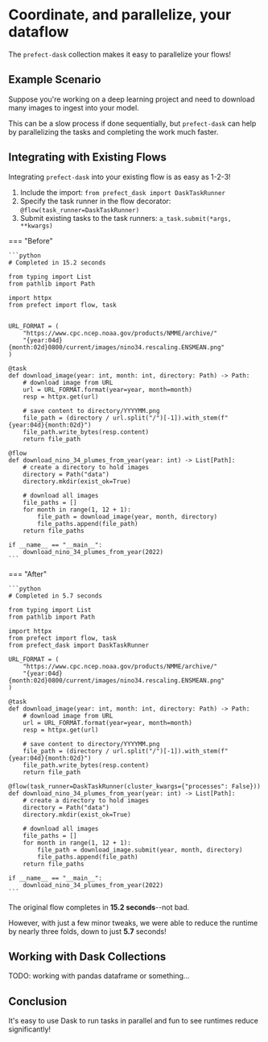 # Coordinate, and parallelize, your dataflow

The `prefect-dask` collection makes it easy to parallelize your flows!

## Example Scenario

Suppose you're working on a deep learning project and need to download many images to ingest into your model.

This can be a slow process if done sequentially, but `prefect-dask` can help by parallelizing the tasks and completing the work much faster.

## Integrating with Existing Flows

Integrating `prefect-dask` into your existing flow is as easy as 1-2-3!

1. Include the import: `from prefect_dask import DaskTaskRunner`
2. Specify the task runner in the flow decorator: `@flow(task_runner=DaskTaskRunner)`
3. Submit existing tasks to the task runners: `a_task.submit(*args, **kwargs)`

=== "Before"

    ```python
    # Completed in 15.2 seconds

    from typing import List
    from pathlib import Path

    import httpx
    from prefect import flow, task


    URL_FORMAT = (
        "https://www.cpc.ncep.noaa.gov/products/NMME/archive/"
        "{year:04d}{month:02d}0800/current/images/nino34.rescaling.ENSMEAN.png"
    )

    @task
    def download_image(year: int, month: int, directory: Path) -> Path:
        # download image from URL
        url = URL_FORMAT.format(year=year, month=month)
        resp = httpx.get(url)

        # save content to directory/YYYYMM.png
        file_path = (directory / url.split("/")[-1]).with_stem(f"{year:04d}{month:02d}")
        file_path.write_bytes(resp.content)
        return file_path

    @flow
    def download_nino_34_plumes_from_year(year: int) -> List[Path]:
        # create a directory to hold images
        directory = Path("data")
        directory.mkdir(exist_ok=True)

        # download all images
        file_paths = []
        for month in range(1, 12 + 1):
            file_path = download_image(year, month, directory)
            file_paths.append(file_path)
        return file_paths

    if __name__ == "__main__":
        download_nino_34_plumes_from_year(2022)
    ```

=== "After"

    ```python
    # Completed in 5.7 seconds

    from typing import List
    from pathlib import Path

    import httpx
    from prefect import flow, task
    from prefect_dask import DaskTaskRunner

    URL_FORMAT = (
        "https://www.cpc.ncep.noaa.gov/products/NMME/archive/"
        "{year:04d}{month:02d}0800/current/images/nino34.rescaling.ENSMEAN.png"
    )

    @task
    def download_image(year: int, month: int, directory: Path) -> Path:
        # download image from URL
        url = URL_FORMAT.format(year=year, month=month)
        resp = httpx.get(url)

        # save content to directory/YYYYMM.png
        file_path = (directory / url.split("/")[-1]).with_stem(f"{year:04d}{month:02d}")
        file_path.write_bytes(resp.content)
        return file_path

    @flow(task_runner=DaskTaskRunner(cluster_kwargs={"processes": False}))
    def download_nino_34_plumes_from_year(year: int) -> List[Path]:
        # create a directory to hold images
        directory = Path("data")
        directory.mkdir(exist_ok=True)

        # download all images
        file_paths = []
        for month in range(1, 12 + 1):
            file_path = download_image.submit(year, month, directory)
            file_paths.append(file_path)
        return file_paths

    if __name__ == "__main__":
        download_nino_34_plumes_from_year(2022)
    ```

The original flow completes in **15.2 seconds**--not bad.

However, with just a few minor tweaks, we were able to reduce the runtime by nearly three folds, down to just **5.7** seconds!

## Working with Dask Collections

TODO: working with pandas dataframe or something...

## Conclusion

It's easy to use Dask to run tasks in parallel and fun to see runtimes reduce significantly!
